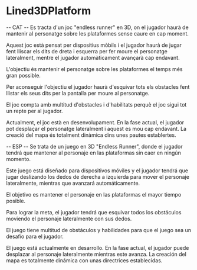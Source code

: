 # Lined3DPlatform

-- CAT --
Es tracta d'un joc "endless runner" en 3D, on el jugador haurà de mantenir al personatge sobre les plataformes sense caure en cap moment.

Aquest joc està pensat per dispositius mòbils i el jugador haurà de jugar fent lliscar els dits de dreta i esquerra per fer moure el personatge lateralment, mentre el jugador automàticament avançarà cap endavant.

L'objectiu és mantenir el personatge sobre les plataformes el temps més gran possible.

Per aconseguir l'objectiu el jugador haurà d'esquivar tots els obstacles fent llistar els seus dits per la pantalla per moure al personatge.

El joc compta amb multitud d'obstacles i d'habilitats perquè el joc sigui tot un repte per al jugador.


Actualment, el joc està en desenvolupament.
En la fase actual, el jugador pot desplaçar el personatge lateralment i aquest es mou cap endavant. La creació del mapa és totalment dinàmica dins unes pautes establertes.

-- ESP --
Se trata de un juego en 3D "Endless Runner", donde el jugador tendrá que mantener al personaje en las plataformas sin caer en ningún momento.

Este juego está diseñado para dispositivos móviles y el jugador tendrá que jugar deslizando los dedos de derecha a izquierda para mover el personaje lateralmente, mientras que avanzará automáticamente.

El objetivo es mantener el personaje en las plataformas el mayor tiempo posible.

Para lograr la meta, el jugador tendrá que esquivar todos los obstáculos moviendo el personaje lateralmente con sus dedos.

El juego tiene multitud de obstáculos y habilidades para que el juego sea un desafío para el jugador.

El juego está actualmente en desarrollo.
En la fase actual, el jugador puede desplazar al personaje lateralmente mientras este avanza. La creación del mapa es totalmente dinámica con unas directrices establecidas.
